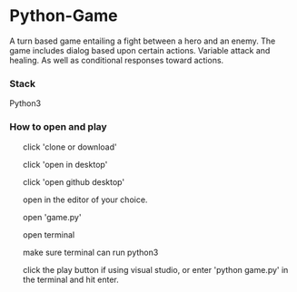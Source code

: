 # Python-Game
A turn based game entailing a fight between a hero and an enemy.
The game includes dialog based upon certain actions.  Variable attack and healing.  As well as conditional responses toward actions.

<h3>Stack</h3>
Python3

<h3>How to open and play</h3>
<ol>click 'clone or download'</ol>
<ol>click 'open in desktop'</ol>
<ol>click 'open github desktop'</ol>
<ol>open in the editor of your choice.</ol>
<ol>open 'game.py'</ol>
<ol>open terminal</ol>
<ol>make sure terminal can run python3</ol>
<ol>click the play button if using visual studio, or enter 'python game.py' in the terminal and hit enter.</ol>
